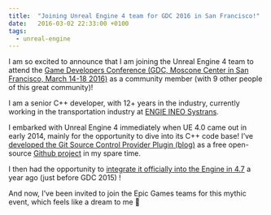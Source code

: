 ```yaml
---
title:  "Joining Unreal Engine 4 team for GDC 2016 in San Francisco!"
date:   2016-03-02 22:33:00 +0100
tags:
  - unreal-engine
---
```


I am so excited to announce that I am joining the Unreal Engine 4 team to attend the [Game Developers Conference (GDC, Moscone Center in San Francisco, March 14-18 2016)][GDC2016] as a community member (with 9 other people of this great community)!

I am a senior C++ developer, with 12+ years in the industry, currently working in the transportation industry at [ENGIE INEO Systrans][INEOSystrans].

I embarked with Unreal Engine 4 immediately when UE 4.0 came out in early 2014, mainly for the opportunity to dive into its C++ code base! I’ve [developed the Git Source Control Provider Plugin (blog)][UE41GitPlugin] as a free open-source [Github project][UEGitPlugin] in my spare time.

I then had the opportunity to [integrate it officially into the Engine in 4.7][UE47GitPlugin] a year ago (just before GDC 2015) !

And now, I’ve been invited to join the Epic Games teams for this mythic event, which feels like a dream to me 🙂

[GDC2016]:        http://www.gdconf.com/
[INEOSystrans]:   http://www.engie-ineo.fr/systrans
[UEGitPlugin]:    https://github.com/SRombauts/UEGitPlugin
[UE41GitPlugin]:  /2014/05/10/unreal-engine-4-1-git-plugin-alpha/
[UE47GitPlugin]:  /2015/02/25/unreal-engine-4-7-released-with-my-git-source-control-plugin/
